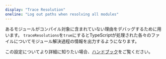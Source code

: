 ```yaml
---
display: "Trace Resolution"
oneline: "Log out paths when resolving all modules"
---
```


あるモジュールがコンパイル対象に含まれていない理由をデバッグするために用います。
`traceResolutions`を`true`にするとTypeScriptが処理された各々のファイルについてモジュール解決過程の情報を出力するようになります。

この設定についてより詳細に知りたい場合、[ハンドブック](/docs/handbook/module-resolution.html#tracing-module-resolution)をご覧ください。
